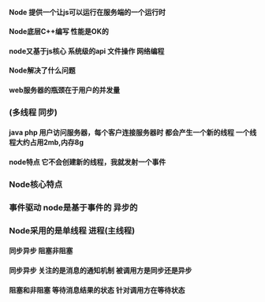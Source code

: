 #### Node 提供一个让js可以运行在服务端的一个运行时
#### Node底层C++编写  性能是OK的
####  node又基于js核心  系统级的api 文件操作 网络编程

#### Node解决了什么问题

#### web服务器的瓶颈在于用户的并发量
### (多线程 同步)
#### java  php 用户访问服务器，每个客户连接服务器时 都会产生一个新的线程  一个线程大约占用2mb,内存8g

#### node特点 它不会创建新的线程，我就发射一个事件

### Node核心特点
### 事件驱动 node是基于事件的  异步的
### Node采用的是单线程  进程(主线程)

#### 同步异步 阻塞非阻塞

#### 同步异步 关注的是消息的通知机制  被调用方是同步还是异步
#### 阻塞和非阻塞  等待消息结果的状态  针对调用方在等待状态




